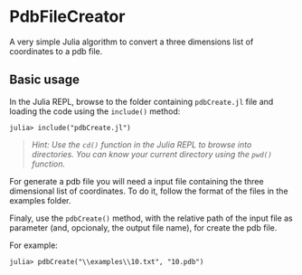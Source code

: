 # PdbFileCreator
 A very simple Julia algorithm to convert a three dimensions list of coordinates to a pdb file.

## Basic usage

In the Julia REPL, browse to the folder containing `pdbCreate.jl` file and loading the code using the `include()` method:

```julia-repl
julia> include("pdbCreate.jl")
```

> *Hint: Use the `cd()` function in the Julia REPL to browse into directories. You can know your current directory using the `pwd()` function.*


For generate a pdb file you will need a input file containing the three dimensional list of coordinates. To do it, follow the format of the files in the examples folder.

Finaly, use the `pdbCreate()` method, with the relative path of the input file as parameter (and, opcionaly, the output file name), for create the pdb file.

For example:

```julia-repl
julia> pdbCreate("\\examples\\10.txt", "10.pdb")
```
